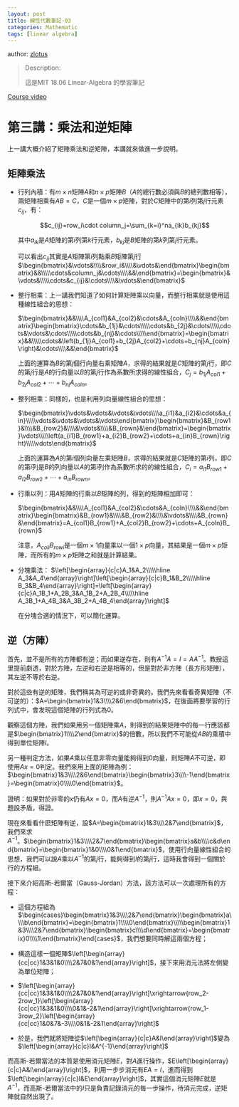 ```yaml
---
layout: post
title: 線性代數筆記-03
categories: Mathematic
tags: [linear algebra]
---
```


author: [zlotus](https://github.com/zlotus/notes-linear-algebra)

> Description:
>
> 這是MIT 18.06 Linear-Algebra 的學習筆記	

[Course video](https://www.youtube.com/watch?v=FX4C-JpTFgY&list=PLE7DDD91010BC51F8&index=4)

<!-- more -->

# 第三講：乘法和逆矩陣

上一講大概介紹了矩陣乘法和逆矩陣，本講就來做進一步說明。

## 矩陣乘法

* 行列內積：有$m\times n$矩陣$A$和$n\times p$矩陣$B$（$A$的總行數必須與$B$的總列數相等），兩矩陣相乘有$AB=C$，$C$是一個$m\times p$矩陣，對於$C$矩陣中的第$i$列第$j$行元素$c_{ij}$，有：

    $$c_{ij}=row_i\cdot column_j=\sum_{k=i}^na_{ik}b_{kj}$$

    其中$a_{ik}$是$A$矩陣的第$i$列第$k$行元素，$b_{kj}$是$B$矩陣的第$k$列第$j$行元素。

    可以看出$c_{ij}$其實是$A$矩陣第$i$列點乘$B$矩陣第$j$行 $\begin{bmatrix}&\vdots&\\\\&row_i&\\\\&\vdots&\end{bmatrix}\begin{bmatrix}&&\\\\\cdots&column_j&\cdots\\\\&&\end{bmatrix}=\begin{bmatrix}&\vdots&\\\\\cdots&c_{ij}&\cdots\\\\&\vdots&\end{bmatrix}$

* 整行相乘：上一講我們知道了如何計算矩陣乘以向量，而整行相乘就是使用這種線性組合的思想：

    $\begin{bmatrix}&&\\\\A_{col1}&A_{col2}&\cdots&A_{coln}\\\\&&\end{bmatrix}\begin{bmatrix}\cdots&b_{1j}&\cdots\\\\\cdots&b_{2j}&\cdots\\\\\cdots&\vdots&\cdots\\\\\cdots&b_{nj}&\cdots\\\\\end{bmatrix}=\begin{bmatrix}&&\\\\\cdots&\left(b_{1j}A_{col1}+b_{2j}A_{col2}+\cdots+b_{nj}A_{coln}\right)&\cdots\\\\&&\end{bmatrix}$
    
    上面的運算為$B$的第$j$個行向量右乘矩陣$A$，求得的結果就是$C$矩陣的第$j$行，即$C$的第$j$行是$A$的行向量以$B$的第$j$行作為系數所求得的線性組合，$C_j=b_{1j}A_{col1}+b_{2j}A_{col2}+\cdots+b_{nj}A_{coln}$。

* 整列相乘：同樣的，也是利用列向量線性組合的思想：
  
    $\begin{bmatrix}\vdots&\vdots&\vdots&\vdots\\\\a_{i1}&a_{i2}&\cdots&a_{in}\\\\\vdots&\vdots&\vdots&\vdots\end{bmatrix}\begin{bmatrix}&B_{row1}&\\\\&B_{row2}&\\\\&\vdots&\\\\&B_{rown}&\end{bmatrix}=\begin{bmatrix}\vdots\\\\\left(a_{i1}B_{row1}+a_{i2}B_{row2}+\cdots+a_{in}B_{rown}\right)\\\\\vdots\end{bmatrix}$
    
    上面的運算為$A$的第$i$個列向量左乘矩陣$B$，求得的結果就是$C$矩陣的第$i$列，即$C$的第$i$列是$B$的列向量以$A$的第$i$列作為系數所求的的線性組合，$C_i=a_{i1}B_{row1}+a_{i2}B_{row2}+\cdots+a_{in}B_{rown}$。

* 行乘以列：用$A$矩陣的行乘以$B$矩陣的列，得到的矩陣相加即可：
  
    $\begin{bmatrix}&&\\\\A_{col1}&A_{col2}&\cdots&A_{coln}\\\\&&\end{bmatrix}\begin{bmatrix}&B_{row1}&\\\\&B_{row2}&\\\\&\vdots&\\\\&B_{rown}&\end{bmatrix}=A_{col1}B_{row1}+A_{col2}B_{row2}+\cdots+A_{coln}B_{rown}$
    
    注意，$A_{coli}B_{rowi}$是一個$m\times 1$向量乘以一個$1\times p$向量，其結果是一個$m\times p$矩陣，而所有的$m\times p$矩陣之和就是計算結果。

* 分塊乘法：
$\left[\begin{array}{c|c}A_1&A_2\\\\\hline A_3&A_4\end{array}\right]\left[\begin{array}{c|c}B_1&B_2\\\\\hline B_3&B_4\end{array}\right]=\left[\begin{array}{c|c}A_1B_1+A_2B_3&A_1B_2+A_2B_4\\\\\hline A_3B_1+A_4B_3&A_3B_2+A_4B_4\end{array}\right]$

    在分塊合適的情況下，可以簡化運算。

## 逆（方陣）

首先，並不是所有的方陣都有逆；而如果逆存在，則有$A^{-1}A=I=AA^{-1}$。教授這里提前劇透，對於方陣，左逆和右逆是相等的，但是對於非方陣（長方形矩陣），其左逆不等於右逆。

對於這些有逆的矩陣，我們稱其為可逆的或非奇異的。我們先來看看奇異矩陣（不可逆的）：$A=\begin{bmatrix}1&3\\\\2&6\end{bmatrix}$，在後面將要學習的行列式中，會发現這個矩陣的行列式為$0$。

觀察這個方陣，我們如果用另一個矩陣乘$A$，則得到的結果矩陣中的每一行應該都是$\begin{bmatrix}1\\\\2\end{bmatrix}$的倍數，所以我們不可能從$AB$的乘積中得到單位矩陣$I$。

另一種判定方法，如果$A$乘以任意非零向量能夠得到$0$向量，則矩陣$A$不可逆，即使用$Ax=0$判定。我們來用上面的矩陣為例：$\begin{bmatrix}1&3\\\\2&6\end{bmatrix}\begin{bmatrix}3\\\\-1\end{bmatrix}=\begin{bmatrix}0\\\\0\end{bmatrix}$。

證明：如果對於非零的$x$仍有$Ax=0$，而$A$有逆$A^{-1}$，則$A^{-1}Ax=0$，即$x=0$，與題設矛盾，得證。

現在來看看什麽矩陣有逆，設$A=\begin{bmatrix}1&3\\\\2&7\end{bmatrix}$，我們來求$A^{-1}$。$\begin{bmatrix}1&3\\\\2&7\end{bmatrix}\begin{bmatrix}a&b\\\\c&d\end{bmatrix}=\begin{bmatrix}1&0\\\\0&1\end{bmatrix}$，使用行向量線性組合的思想，我們可以說$A$乘以$A^{-1}$的第$j$行，能夠得到$I$的第$j$行，這時我會得到一個關於行的方程組。

接下來介紹高斯-若爾當（Gauss-Jordan）方法，該方法可以一次處理所有的方程：

* 這個方程組為$\begin{cases}\begin{bmatrix}1&3\\\\2&7\end{bmatrix}\begin{bmatrix}a\\\\b\end{bmatrix}=\begin{bmatrix}1\\\\0\end{bmatrix}\\\\\begin{bmatrix}1&3\\\\2&7\end{bmatrix}\begin{bmatrix}c\\\\d\end{bmatrix}=\begin{bmatrix}0\\\\1\end{bmatrix}\end{cases}$，我們想要同時解這兩個方程；

* 構造這樣一個矩陣$\left[\begin{array}{cc|cc}1&3&1&0\\\\2&7&0&1\end{array}\right]$，接下來用消元法將左側變為單位矩陣；
* $\left[\begin{array}{cc|cc}1&3&1&0\\\\2&7&0&1\end{array}\right]\xrightarrow{row_2-2row_1}\left[\begin{array}{cc|cc}1&3&1&0\\\\0&1&-2&1\end{array}\right]\xrightarrow{row_1-3row_2}\left[\begin{array}{cc|cc}1&0&7&-3\\\\0&1&-2&1\end{array}\right]$
* 於是，我們就將矩陣從$\left[\begin{array}{c|c}A&I\end{array}\right]$變為$\left[\begin{array}{c|c}I&A^{-1}\end{array}\right]$

而高斯-若爾當法的本質是使用消元矩陣$E$，對$A$進行操作，$E\left[\begin{array}{c|c}A&I\end{array}\right]$，利用一步步消元有$EA=I$，進而得到$\left[\begin{array}{c|c}I&E\end{array}\right]$，其實這個消元矩陣$E$就是$A^{-1}$，而高斯-若爾當法中的$I$只是負責記錄消元的每一步操作，待消元完成，逆矩陣就自然出現了。
